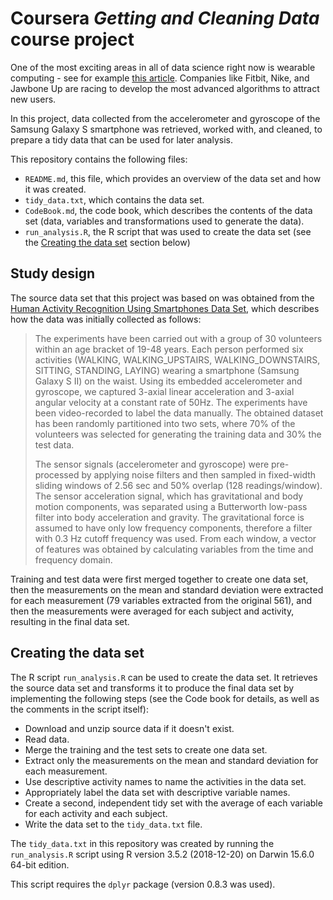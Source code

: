 # Coursera *Getting and Cleaning Data* course project

One of the most exciting areas in all of data science right now is wearable computing - see for example [this article](http://www.insideactivitytracking.com/data-science-activity-tracking-and-the-battle-for-the-worlds-top-sports-brand/). Companies like Fitbit, Nike, and Jawbone Up are racing to develop the most advanced algorithms to attract new users.

In this project, data collected from the accelerometer and gyroscope of the Samsung Galaxy S smartphone was retrieved, worked with, and cleaned, to prepare a tidy data that can be used for later analysis.

This repository contains the following files:

- `README.md`, this file, which provides an overview of the data set and how it was created.
- `tidy_data.txt`, which contains the data set.
- `CodeBook.md`, the code book, which describes the contents of the data set (data, variables and transformations used to generate the data).
- `run_analysis.R`, the R script that was used to create the data set (see the [Creating the data set](#creating-data-set) section below) 

## Study design <a name="study-design"></a>

The source data set that this project was based on was obtained from the [Human Activity Recognition Using Smartphones Data Set](http://archive.ics.uci.edu/ml/datasets/Human+Activity+Recognition+Using+Smartphones#), which describes how the data was initially collected as follows:

> The experiments have been carried out with a group of 30 volunteers within an age bracket of 19-48 years. Each person performed six activities (WALKING, WALKING\_UPSTAIRS, WALKING\_DOWNSTAIRS, SITTING, STANDING, LAYING) wearing a smartphone (Samsung Galaxy S II) on the waist. Using its embedded accelerometer and gyroscope, we captured 3-axial linear acceleration and 3-axial angular velocity at a constant rate of 50Hz. The experiments have been video-recorded to label the data manually. The obtained dataset has been randomly partitioned into two sets, where 70% of the volunteers was selected for generating the training data and 30% the test data.
> 
> The sensor signals (accelerometer and gyroscope) were pre-processed by applying noise filters and then sampled in fixed-width sliding windows of 2.56 sec and 50% overlap (128 readings/window). The sensor acceleration signal, which has gravitational and body motion components, was separated using a Butterworth low-pass filter into body acceleration and gravity. The gravitational force is assumed to have only low frequency components, therefore a filter with 0.3 Hz cutoff frequency was used. From each window, a vector of features was obtained by calculating variables from the time and frequency domain.

Training and test data were first merged together to create one data set, then the measurements on the mean and standard deviation were extracted for each measurement (79 variables extracted from the original 561), and then the measurements were averaged for each subject and activity, resulting in the final data set.

## Creating the data set <a name="creating-data-set"></a>

The R script `run_analysis.R` can be used to create the data set. It retrieves the source data set and transforms it to produce the final data set by implementing the following steps (see the Code book for details, as well as the comments in the script itself):

- Download and unzip source data if it doesn't exist.
- Read data.
- Merge the training and the test sets to create one data set.
- Extract only the measurements on the mean and standard deviation for each measurement.
- Use descriptive activity names to name the activities in the data set.
- Appropriately label the data set with descriptive variable names.
- Create a second, independent tidy set with the average of each variable for each activity and each subject.
- Write the data set to the `tidy_data.txt` file.

The `tidy_data.txt` in this repository was created by running the `run_analysis.R` script using R version 3.5.2 (2018-12-20) on Darwin 15.6.0 64-bit edition.

This script requires the `dplyr` package (version 0.8.3 was used).
